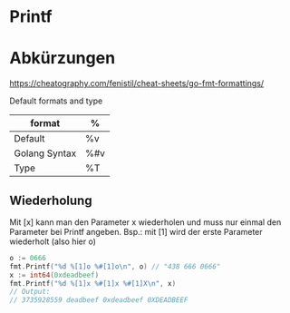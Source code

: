 # Printf

# Abkürzungen

https://cheatography.com/fenistil/cheat-sheets/go-fmt-formattings/


Default formats and type

| format  | %  |
|---------|----|
|Default  | %v |
|Golang Syntax | %#v |
|Type          |  %T |



## Wiederholung

Mit [x] kann man den Parameter x wiederholen und muss nur einmal den Parameter bei Printf angeben. Bsp.: mit [1] wird der erste Parameter
wiederholt (also hier o)

```go
o := 0666
fmt.Printf("%d %[1]o %#[1]o\n", o) // "438 666 0666"
x := int64(0xdeadbeef)
fmt.Printf("%d %[1]x %#[1]x %#[1]X\n", x)
// Output:
// 3735928559 deadbeef 0xdeadbeef 0XDEADBEEF
```

